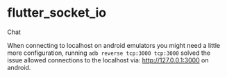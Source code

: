# flutter_socket_io

Chat

When connecting to localhost on android emulators you might need a little more configuration,
running `adb reverse tcp:3000 tcp:3000` solved the issue allowed connections to the localhost
via: http://127.0.0.1:3000 on android.
